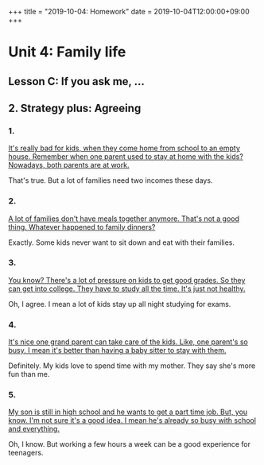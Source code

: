 +++
title =  "2019-10-04: Homework"
date = 2019-10-04T12:00:00+09:00
+++

# Unit 4: Family life
## Lesson C: If you ask me, ...

## 2. Strategy plus: Agreeing

### 1.
<u>
It's really bad for kids, when they come home from school to an empty house.
Remember when one parent used to stay at home with the kids?
Nowadays, both parents are at work.
</u>

That's true.
But a lot of families need two incomes these days.

### 2.
<u>
A lot of families don't have meals together anymore.
That's not a good thing.
Whatever happened to family dinners?
</u>

Exactly.
Some kids never want to sit down and eat with their families.

### 3.
<u>
You know?
There's a lot of pressure on kids to get good grades.
So they can get into college.
They have to study all the time.
It's just not healthy.
</u>

Oh, I agree.
I mean a lot of kids stay up all night studying for exams.

### 4.
<u>
It's nice one grand parent can take care of the kids.
Like, one parent's so busy.
I mean it's better than having a baby sitter to stay with them.
</u>

Definitely.
My kids love to spend time with my mother.
They say she's more fun than me.

### 5.
<u>
My son is still in high school and he wants to get a part time job.
But, you know.
I'm not sure it's a good idea.
I mean he's already so busy with school and everything.
</u>

Oh, I know.
But working a few hours a week can be a good experience for teenagers.

